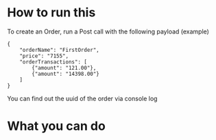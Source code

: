How to run this
=================

To create an Order, run a Post call with the following payload (example)
```
{
	"orderName": "FirstOrder",
    "price": "7155",
    "orderTransactions": [
        {"amount": "121.00"},
        {"amount": "14398.00"}
    ]
}
```

You can find out the uuid of the order via console log

What you can do
======================================
